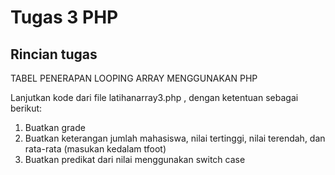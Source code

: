 # Tugas 3 PHP

## Rincian tugas
TABEL PENERAPAN LOOPING ARRAY MENGGUNAKAN PHP 

Lanjutkan kode dari file latihanarray3.php , dengan ketentuan sebagai berikut:
1. Buatkan grade
2. Buatkan keterangan jumlah mahasiswa, nilai tertinggi, nilai terendah, dan rata-rata (masukan kedalam tfoot)
3. Buatkan predikat  dari nilai menggunakan switch case
